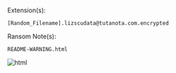 Extension(s): 
```
[Random_Filename].lizscudata@tutanota.com.encrypted 
```
Ransom Note(s): 
```
README-WARNING.html 
```
![html](https://github.com/user-attachments/assets/be361c4c-aa85-47f0-a400-2bce15314f9e)
